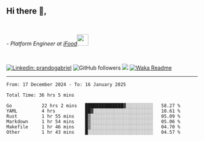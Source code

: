 <h2>Hi there  👋,</h2> </br>

<p><em>- Platform Engineer at <a href="https://www.ifood.com.br/">iFood</a><img src="https://media.giphy.com/media/WUlplcMpOCEmTGBtBW/giphy.gif" width="30"> 
</em></p></br>


[![Linkedin: prandogabriel](https://img.shields.io/badge/-prandogabriel-blue?style=flat-square&logo=Linkedin&logoColor=white&link=https://www.linkedin.com/in/prandogabriel/)](https://www.linkedin.com/in/prandogabriel)
![GitHub followers](https://img.shields.io/github/followers/prandogabriel?label=Follow&style=social)
![](https://visitor-badge.glitch.me/badge?page_id=prandogabriel.prandogabriel)
[![Waka Readme](https://github.com/prandogabriel/prandogabriel/actions/workflows/update-stats.yml.yml/badge.svg)](https://github.com/prandogabriel/prandogabriel/actions/workflows/update-stats.yml.yml)

---

<!--START_SECTION:waka-->

```golang
From: 17 December 2024 - To: 16 January 2025

Total Time: 36 hrs 5 mins

Go           22 hrs 2 mins   ██████████████▓░░░░░░░░░░   58.27 %
YAML         4 hrs           ██▓░░░░░░░░░░░░░░░░░░░░░░   10.61 %
Rust         1 hr 55 mins    █▒░░░░░░░░░░░░░░░░░░░░░░░   05.09 %
Markdown     1 hr 54 mins    █▒░░░░░░░░░░░░░░░░░░░░░░░   05.06 %
Makefile     1 hr 46 mins    █▒░░░░░░░░░░░░░░░░░░░░░░░   04.70 %
Other        1 hr 43 mins    █░░░░░░░░░░░░░░░░░░░░░░░░   04.57 %
```

<!--END_SECTION:waka-->
